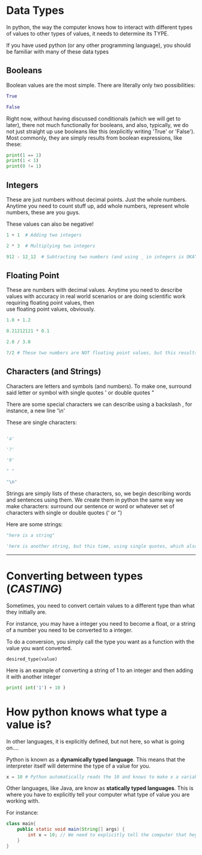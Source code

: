 # Data Types

In python, the way the computer knows how to interact with different
types of values to other types of values, it needs to determine its TYPE.

If you have used python (or any other programming language), you should be familiar with many of these data types



## Booleans

Boolean values are the most simple. There are literally only two possibilities:

```python
True

False
```

Right now, without having discussed conditionals (which we will get to later), there not much
functionally for booleans, and also, typically, we do not just straight up use booleans like this (explicitly writing 'True' or 'False'). Most commonly, they are simply results from boolean expressions, like these:

```python
print(1 == 1)
print(1 < 1)
print(0 != 1)
```






## Integers


These are just numbers without decimal points. Just the whole numbers.
Anytime you need to count stuff up, add whole numbers, represent whole numbers, these are you guys.

These values can also be negative!

```python
1 + 1  # Adding two integers

2 * 3  # Multiplying two integers

912 - 12_12  # Subtracting two numbers (and using _ in integers is OKAY)
```







## Floating Point

These are numbers with decimal values. Anytime you need to describe values with accuracy
in real world scenarios or are doing scientific work requiring floating point values, then\
use floating point values, obviously.

```python
1.0 + 1.2 

0.21212121 * 0.1

2.0 / 3.0

7/2 # These two numbers are NOT floating point values, but this results in a floating point value of 3.5

```









## Characters (and Strings)

Characters are letters and symbols (and numbers). To make one, surround said letter or symbol with single quotes ' or double quotes "

There are some special characters we can describe using a backslash \, for instance, a new line '\n'

These are single characters:

```python

'a'

'?'

'9'

" "

"\n"
```


Strings are simply lists of these characters, so, we begin describing words and sentences using them.
We create them in python the same way we make characters: surround our sentence or word or whatever set of
characters with single or double quotes (' or ")

Here are some strings:

```python
"here is a string"

'here is another string, but this time, using single quotes, which also mean I can use normal "double quotes" in it'

```







------

# Converting between types (*CASTING*)

Sometimes, you need to convert certain values to a different type than what they initially are.

For instance, you may have a integer you need to become a float, or a string
of a number you need to be converted to a integer. 

To do a conversion, you simply call the type you want as a function with the value you want
converted. 

`desired_type(value)`

Here is an example of converting a string of 1 to an integer and then adding it with another integer

```python
print( int('1') + 10 )
```



# How python knows what type a value is?

In other languages, it is explicitly defined, but not here, so what is going on....


Python is known as a **dynamically typed language**. This means that the interpreter itself will determine the type of a value for you.

```python
x = 10 # Python automatically reads the 10 and knows to make x a variable of integer type
```

Other languages, like Java, are know as **statically typed languages**. This is where you have to explicitly tell your computer what type of value you are working with.

For instance:
```java
class main{
    public static void main(String[] args) {
        int x = 10; // We need to explicitly tell the computer that hey, this is in fact an 'int', otherwise it will not work
    }
}
```


